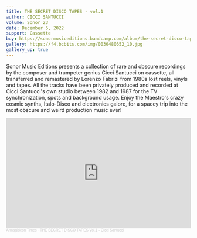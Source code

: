 ```yaml
---
title: THE SECRET DISCO TAPES - vol.1
author: CICCI SANTUCCI
volume: Sonor 23
date: December 5, 2022
support: Cassette
buy: https://sonormusiceditions.bandcamp.com/album/the-secret-disco-tapes-vol-1
gallery: https://f4.bcbits.com/img/0030480652_10.jpg
gallery_up: true
---
```


Sonor Music Editions presents a collection of rare and obscure recordings by the composer and trumpeter genius Cicci Santucci on cassette, all transferred and remastered by Lorenzo Fabrizi from 1980s lost reels, vinyls and tapes. All the tracks have been privately produced and recorded at Cicci Santucci's own studio between 1982 and 1987 for the TV synchronization, spots and background usage. Enjoy the Maestro's crazy cosmic synths, Italo-Disco and electronics galore, for a spacey trip into the most obscure and weird production music ever!

<iframe width="100%" height="300" scrolling="no" frameborder="no" allow="autoplay" src="https://w.soundcloud.com/player/?url=https%3A//api.soundcloud.com/tracks/1380420841&color=%23ff5500&auto_play=false&hide_related=true&show_comments=false&show_user=true&show_reposts=false&show_teaser=false&visual=true"></iframe><div style="font-size: 10px; color: #cccccc;line-break: anywhere;word-break: normal;overflow: hidden;white-space: nowrap;text-overflow: ellipsis; font-family: Interstate,Lucida Grande,Lucida Sans Unicode,Lucida Sans,Garuda,Verdana,Tahoma,sans-serif;font-weight: 100;"><a href="https://soundcloud.com/armagideon-times" title="Armagideon Times" target="_blank" style="color: #cccccc; text-decoration: none;">Armagideon Times</a> · <a href="https://soundcloud.com/armagideon-times/the-secret-disco-tapes-vol1-cicci-santucci" title="THE SECRET DISCO TAPES Vol.1 - Cicci Santucci" target="_blank" style="color: #cccccc; text-decoration: none;">THE SECRET DISCO TAPES Vol.1 - Cicci Santucci</a></div>
